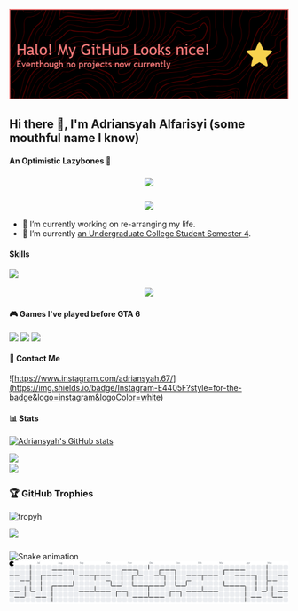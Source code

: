 ![Banner](img/github-header-image.png)
## Hi there 👋, I'm Adriansyah Alfarisyi (some mouthful name I know)
#### An Optimistic Lazybones 🌈

###

<div align="center">
  <img src="https://profile-counter.glitch.me/Adriansyah67/count.svg?"  />
</div>

###

<div align="center">
<img src="https://media2.giphy.com/media/v1.Y2lkPTc5MGI3NjExbjg3a2RoM3JxNmluMmx1Z29iMm5rMjBvYjlocDE0M3BuYnl4dDRkbyZlcD12MV9pbnRlcm5hbF9naWZfYnlfaWQmY3Q9Zw/tkq4V3XKPlTO0/giphy.gif"  />
</div>

- 🔭 I’m currently working on re-arranging my life.
- 🌱 I’m currently [an Undergraduate College Student Semester 4](https://web.polines.ac.id/id/).


#### Skills 
<img src="https://img.shields.io/badge/ChatGPT-74aa9c?style=for-the-badge&logo=openai&logoColor=white" />
<p align="center">
  <a href="https://skillicons.dev">
    <img src="https://skillicons.dev/icons?i=html,css,javascript,php,laravel,arduino,cpp,python&theme=light&perline=4" />
  </a>
</p>

#### 🎮 Games I've played before GTA 6
<img src="https://img.shields.io/badge/PlayStation-003791?style=for-the-badge&logo=playstation&logoColor=white" /> <img src="https://img.shields.io/badge/Steam-000000?style=for-the-badge&logo=steam&logoColor=white" /> <img src="https://img.shields.io/badge/Nintendo_3DS-D12228?style=for-the-badge&logo=nintendo-3ds&logoColor=white" />

#### 🤙 Contact Me
![https://www.instagram.com/adriansyah.67/](https://img.shields.io/badge/Instagram-E4405F?style=for-the-badge&logo=instagram&logoColor=white)

#### 📊 Stats
[![Adriansyah's GitHub stats](https://github-readme-stats.vercel.app/api?username=Adriansyah67&show_icons=true&theme=panda&locale=ja)](https://github.com/Adriansyah67/github-readme-stats)

![](https://nirzak-streak-stats.vercel.app/?user=Adriansyah67&theme=panda&hide_border=false&locale=ja)<br/>
![](https://github-readme-stats.vercel.app/api/top-langs/?username=Adriansyah67&theme=panda&hide_border=false&include_all_commits=true&count_private=true&layout=compact&locale=ja)

### 🏆 GitHub Trophies
![tropyh](https://github-profile-trophy.vercel.app/?username=Adriansyah67&theme=gruvbox_light&no-frame=false&no-bg=false&margin-w=4&title=-Stars,-Followers,-Issues)

[![](https://visitcount.itsvg.in/api?id=Adriansyah67&icon=10&color=0)](https://visitcount.itsvg.in)

###

<img src="https://raw.githubusercontent.com/Adriansyah67/Adriansyah67/output/snake.svg" alt="Snake animation" />

<picture>
  <source media="(prefers-color-scheme: dark)" srcset="https://raw.githubusercontent.com/Adriansyah67/Adriansyah67/output/pacman-contribution-graph-dark.svg">
  <source media="(prefers-color-scheme: light)" srcset="https://raw.githubusercontent.com/Adriansyah67/Adriansyah67/output/pacman-contribution-graph.svg">
  <img alt="pacman contribution graph" src="https://raw.githubusercontent.com/Adriansyah67/Adriansyah67/output/pacman-contribution-graph.svg">
</picture>

###

<!-- # 💫 About Me:
## Hi there 👋, I'm Adriansyah Alfarisyi (some mouthful name I know)<br>#### An Optimistic Lazybones 🌈<br><br><div align="center"><br>  <img src="https://media2.giphy.com/media/v1.Y2lkPTc5MGI3NjExbjg3a2RoM3JxNmluMmx1Z29iMm5rMjBvYjlocDE0M3BuYnl4dDRkbyZlcD12MV9pbnRlcm5hbF9naWZfYnlfaWQmY3Q9Zw/tkq4V3XKPlTO0/giphy.gif" alt="StevenU" width="300"><br></div><br><br>- 🔭 I’m currently working on re-arranging my life.<br>- 🌱 I’m currently [an Undergraduate College Student Semester 4](https://web.polines.ac.id/id/).




## 🌐 Socials:
[![Instagram](https://img.shields.io/badge/Instagram-%23E4405F.svg?logo=Instagram&logoColor=white)](https://instagram.com/https://www.instagram.com/adriansyah.67/) 

# 💻 Tech Stack:
![HTML5](https://img.shields.io/badge/html5-%23E34F26.svg?style=for-the-badge&logo=html5&logoColor=white) ![CSS3](https://img.shields.io/badge/css3-%231572B6.svg?style=for-the-badge&logo=css3&logoColor=white) ![JavaScript](https://img.shields.io/badge/javascript-%23323330.svg?style=for-the-badge&logo=javascript&logoColor=%23F7DF1E) ![PHP](https://img.shields.io/badge/php-%23777BB4.svg?style=for-the-badge&logo=php&logoColor=white) ![Python](https://img.shields.io/badge/python-3670A0?style=for-the-badge&logo=python&logoColor=ffdd54) ![Laravel](https://img.shields.io/badge/laravel-%23FF2D20.svg?style=for-the-badge&logo=laravel&logoColor=white) ![TailwindCSS](https://img.shields.io/badge/tailwindcss-%2338B2AC.svg?style=for-the-badge&logo=tailwind-css&logoColor=white) ![MySQL](https://img.shields.io/badge/mysql-4479A1.svg?style=for-the-badge&logo=mysql&logoColor=white) ![Unity](https://img.shields.io/badge/unity-%23000000.svg?style=for-the-badge&logo=unity&logoColor=white)
#  GitHub Stats:
![](https://github-readme-stats.vercel.app/api?username=Adriansyah67&theme=panda&hide_border=false&include_all_commits=true&count_private=true)<br/>

<img align="left" height="93" src="https://media2.giphy.com/media/v1.Y2lkPTc5MGI3NjExbjg3a2RoM3JxNmluMmx1Z29iMm5rMjBvYjlocDE0M3BuYnl4dDRkbyZlcD12MV9pbnRlcm5hbF9naWZfYnlfaWQmY3Q9Zw/tkq4V3XKPlTO0/giphy.gif"  />

###

<p align="left">- 🔭 I’m currently working on re-arranging my life.<br>- 🌱 I’m currently [an Undergraduate College Student Semester 4](https://web.polines.ac.id/id/).</p>

###

<img src="https://raw.githubusercontent.com/Adriansyah67/Adriansyah67/output/snake.svg" alt="Snake animation" />

<picture>
  <source media="(prefers-color-scheme: dark)" srcset="https://raw.githubusercontent.com/Adriansyah67/Adriansyah67/output/pacman-contribution-graph-dark.svg">
  <source media="(prefers-color-scheme: light)" srcset="https://raw.githubusercontent.com/Adriansyah67/Adriansyah67/output/pacman-contribution-graph.svg">
  <img alt="pacman contribution graph" src="https://raw.githubusercontent.com/Adriansyah67/Adriansyah67/output/pacman-contribution-graph.svg">
</picture>

###

<div align="center">
  <img src="https://profile-counter.glitch.me/Adriansyah67/count.svg?"  />
</div>

###
 -->



<!-- Proudly created with GPRM ( https://gprm.itsvg.in ) -->